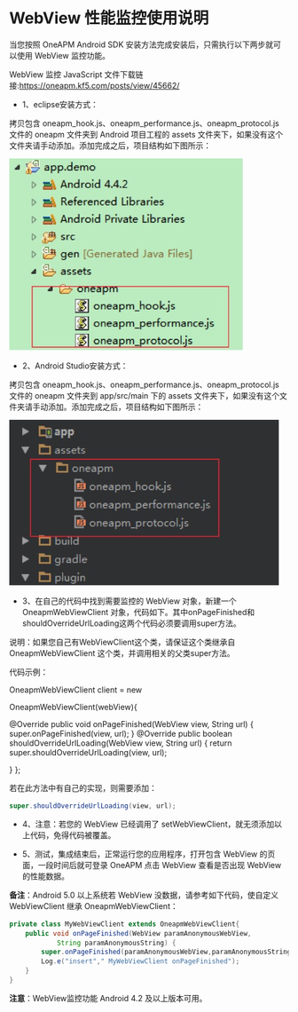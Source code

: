 # WebView 性能监控使用说明

当您按照 OneAPM Android SDK 安装方法完成安装后，只需执行以下两步就可以使用 WebView 监控功能。

WebView 监控 JavaScript 文件下载链接:https://oneapm.kf5.com/posts/view/45662/

* 1、eclipse安装方式：

拷贝包含 oneapm_hook.js、oneapm_performance.js、oneapm_protocol.js 文件的 oneapm 文件夹到 Android 项目工程的 assets 文件夹下，如果没有这个文件夹请手动添加。添加完成之后，项目结构如下图所示：

![](M101.jpeg)
* 2、Android Studio安装方式：

拷贝包含 oneapm_hook.js、oneapm_performance.js、oneapm_protocol.js 文件的 oneapm 文件夹到 app/src/main 下的 assets 文件夹下，如果没有这个文件夹请手动添加。添加完成之后，项目结构如下图所示：

![](M102.jpeg)

* 3、在自己的代码中找到需要监控的 WebView 对象，新建一个OneapmWebViewClient 对象，代码如下。其中onPageFinished和shouldOverrideUrlLoading这两个代码必须要调用super方法。

说明：如果您自己有WebViewClient这个类，请保证这个类继承自OneapmWebViewClient 这个类，并调用相关的父类super方法。

代码示例：

OneapmWebViewClient client = new 

OneapmWebViewClient(webView){

@Override
public void onPageFinished(WebView view, String url) {
super.onPageFinished(view, url);
}
@Override
public boolean shouldOverrideUrlLoading(WebView view, String url) {
return super.shouldOverrideUrlLoading(view, url);

}
};

 
若在此方法中有自己的实现，则需要添加：

```java
super.shouldOverrideUrlLoading(view, url);
```

* 4、注意：若您的 WebView 已经调用了 setWebViewClient，就无须添加以上代码，免得代码被覆盖。

* 5、测试，集成结束后，正常运行您的应用程序，打开包含 WebView 的页面，一段时间后就可登录 OneAPM 点击 WebView 查看是否出现 WebView 的性能数据。

**备注**：Android 5.0 以上系统若 WebView 没数据，请参考如下代码，使自定义 WebViewClient 继承 OneapmWebViewClient：

```java
private class MyWebViewClient extends OneapmWebViewClient{
    public void onPageFinished(WebView paramAnonymousWebView,
            String paramAnonymousString) {
        super.onPageFinished(paramAnonymousWebView,paramAnonymousString);
        Log.e("insert"," MyWebViewClient onPageFinished");
    }
}
```

**注意**：WebView监控功能 Android 4.2 及以上版本可用。
